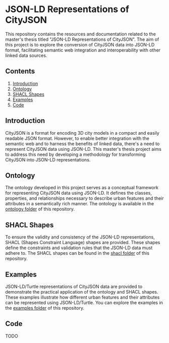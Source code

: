 # JSON-LD Representations of CityJSON

This repository contains the resources and documentation related to the master's thesis titled "JSON-LD Representations of CityJSON". The aim of this project is to explore the conversion of CityJSON data into JSON-LD format, facilitating semantic web integration and interoperability with other linked data sources.

## Contents

1. [Introduction](#introduction)
2. [Ontology](#ontology)
3. [SHACL Shapes](#shacl-shapes)
4. [Examples](#examples)
5. [Code](#code)
   
## Introduction

CityJSON is a format for encoding 3D city models in a compact and easily readable JSON format. However, to enable better integration with the semantic web and to harness the benefits of linked data, there's a need to represent CityJSON data using JSON-LD. This master's thesis project aims to address this need by developing a methodology for transforming CityJSON into JSON-LD representations.

## Ontology

The ontology developed in this project serves as a conceptual framework for representing CityJSON data using JSON-LD. It defines the classes, properties, and relationships necessary to describe urban features and their attributes in a semantically rich manner. The ontology is available in the [ontology folder](ontology/) of this repository.

## SHACL Shapes

To ensure the validity and consistency of the JSON-LD representations, SHACL (Shapes Constraint Language) shapes are provided. These shapes define the constraints and validation rules that the JSON-LD data must adhere to. The SHACL shapes can be found in the [shacl folder](shacl/) of this repository.

## Examples

JSON-LD/Turtle representations of CityJSON data are provided to demonstrate the practical application of the ontology and SHACL shapes. These examples illustrate how different urban features and their attributes can be represented using JSON-LD/Turtle. You can explore the examples in the [examples folder](examples/) of this repository.

## Code

TODO
